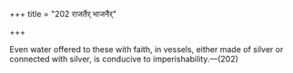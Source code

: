 +++
title = "202 राजतैर् भाजनैर्"

+++

Even water offered to these with faith, in vessels, either made of silver or connected with silver, is conducive to imperishability.—(202) 